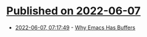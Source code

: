 # [Published on 2022-06-07](index.md)

* [2022-06-07, 07:17:49](https://news.ycombinator.com/item?id=31650859) - [Why Emacs Has Buffers](https://www.masteringemacs.org/article/why-emacs-has-buffers)
